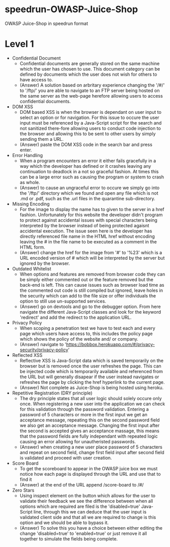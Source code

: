 # speedrun-OWASP-Juice-Shop
OWASP Juice-Shop in speedrun format

# Level 1
- Confidential Document
    - Confidential documents are generally stored on the same machine which the user has chosen to use. This document category can be defined by documents which the user does not wish for others to have access to.
    - (Answer) A solution based on arbritary experience changing the '/#/' to '/ftp/' you are able to navigate to an FTP server being hosted on the same server as the web-page herefore allowing users to access confidential documents.
- DOM XSS
    - DOM based XSS is when the browser is dependant on user input to select an option or for navigation. For this issue to occure the user input must be referenced by a Java-Script script for the search and not sanitized there-fore allowing users to conduct code injection to the browser and allowing this to be sent to other users by simply sending them a URL.
    - (Answer) paste the DOM XSS code in the search bar and press enter.
- Error Handling
    - When a program encounters an error it either fails gracefully in a way which the developer has defined or it crashes leaving any continuation to deadlock in a not so graceful fashion. At times this can be a large error such as causing the program or system to crash as whole.
    - (Answer) to cause an ungraceful error to occure we simply go into the '/ftp/' directory which we found and open any file which is not .md or .pdf, such as the .url files in the quarantine sub-directory.
- Missing Encoding
    - For the image to display the name has to given to the server in a href fashion. Unfortunately for this website the developer didn't program to protect against accidental issues with special characters being interpreted by the browser instead of being protected agaisnt accidental execution. The issue seen here is the developer has directly referenced file name in the HTML href without encoding leaving the # in the file name to be executed as a comment in the HTML form.
    - (Answer) change the href for the image from '#' to '%23' which is a URL encoded version of # which will be interpreted by the server but ignored by the browser.
- Outdated Whitelist
    - When options and features are removed from browser code they can be simply either commented out or the feature removed but the back-end is left. This can cause issues such as browser load time as the commented out code is still compiled but ignored, leave holes in the security which can add to the file size or offer individuals the option to still use un-supported services.
    - (Answer) go on devtools and go to the debugger option. From here navigate the different Java-Script classes and look for the keyword 'redirect' and add the redirect to the application URL.
- Privacy Policy
    - When scoping a penetration test we have to test each and every page which users have access to, this includes the policy page which shows the policy of the website and/ or company.
    - (Answer) navigate to 'https://bobbox.herokuapp.com/#/privacy-security/privacy-policy'
- Reflected XSS
    - Reflective XSS is Java-Script data which is saved temporarily on the browser but is removed once the user refreshes the page. This can be injected code which is temporarily available and referenced from the URL but will generally disapear if the user instead navigates or refreshes the page by clicking the href hyperlink to the current page.
    - (Answer) Not complete as Juice-Shop is being hosted using heroku.
- Repetitive Registration (DRY principle)
    - The dry principle states that all user logic should solely occure only once. When registering a new user into the application we can check for this validation through the password validation. Entering a password of 5 characters or more in the first input we get an acceptance message, repeating this on the second password field we also get an acceptance message. Changing the first input after the second is accepted gives an acceptance massage, this means that the password fields are fully independant with repeated logic causing an error allowing for unautheristed passwords.
    - (Answer) when creating a new user place password of 5 characters and repeat on second field, change first field input after second field is validated and proceed with user creation.
- Score Board
    - To get the scoreboard to appear in the OWASP juice box we must notice how each page is displayed through the URL and use that to find it
    - (Answer) at the end of the URL append /score-board to /#/
- Zero Stars
    - Using inspect element on the button which allows for the user to validate their feedback we see the difference between when all options which are required are filed is the 'disabled=true' Java-Script line, through this we can deduce that the user input is validated client side and that all we are required to change is this option and we should be able to bypass it.
    - (Answer) To solve this you have a choice between either editing the change 'disabled=true' to 'enabled=true' or just remove it all together to simulate the fields being complete.
